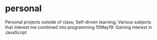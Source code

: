 # personal
Personal projects outside of class; Self-driven learning;
Various subjects that interest me combined into programming
10May19: Gaining interest in JavaScript
